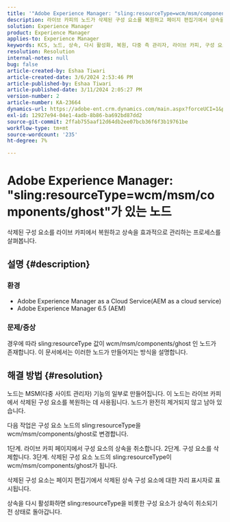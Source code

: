 ```yaml
---
title: '"Adobe Experience Manager: "sling:resourceType=wcm/msm/components/ghost"가 있는 노드"'
description: 라이브 카피의 노드가 삭제된 구성 요소를 복원하고 페이지 편집기에서 상속을 관리하는 방법을 이해합니다.
solution: Experience Manager
product: Experience Manager
applies-to: Experience Manager
keywords: KCS, 노드, 상속, 다시 활성화, 복원, 다중 측 관리자, 라이브 카피, 구성 요소, 자리 표시자
resolution: Resolution
internal-notes: null
bug: false
article-created-by: Eshaa Tiwari
article-created-date: 3/6/2024 2:53:46 PM
article-published-by: Eshaa Tiwari
article-published-date: 3/11/2024 2:05:27 PM
version-number: 2
article-number: KA-23664
dynamics-url: https://adobe-ent.crm.dynamics.com/main.aspx?forceUCI=1&pagetype=entityrecord&etn=knowledgearticle&id=5deea651-c9db-ee11-904d-6045bd006b4b
exl-id: 12927e94-04e1-4adb-8b86-ba692bd87dd2
source-git-commit: 2ffab755aaf12d64db2ee07bcb36f6f3b19761be
workflow-type: tm+mt
source-wordcount: '235'
ht-degree: 7%

---
```


# Adobe Experience Manager: &quot;sling:resourceType=wcm/msm/components/ghost&quot;가 있는 노드


삭제된 구성 요소를 라이브 카피에서 복원하고 상속을 효과적으로 관리하는 프로세스를 살펴봅니다.

## 설명 {#description}


### 환경

- Adobe Experience Manager as a Cloud Service(AEM as a cloud service)
- Adobe Experience Manager 6.5 (AEM)


### 문제/증상

경우에 따라 sling:resourceType 값이 wcm/msm/components/ghost 인 노드가 존재합니다. 이 문서에서는 이러한 노드가 만들어지는 방식을 설명합니다.


## 해결 방법 {#resolution}


노드는 MSM(다중 사이트 관리자) 기능의 일부로 만들어집니다. 이 노드는 라이브 카피에서 삭제된 구성 요소를 복원하는 데 사용됩니다. 노드가 완전히 제거되지 않고 남아 있습니다.

다음 작업은 구성 요소 노드의 sling:resourceType을 wcm/msm/components/ghost로 변경합니다.

1단계. 라이브 카피 페이지에서 구성 요소의 상속을 취소합니다.
2단계. 구성 요소를 삭제합니다.
3단계. 삭제된 구성 요소 노드의 sling:resourceType이 wcm/msm/components/ghost가 됩니다.

삭제된 구성 요소는 페이지 편집기에서 삭제된 상속 구성 요소에 대한 자리 표시자로 표시됩니다.

상속을 다시 활성화하면 sling:resourceType을 비롯한 구성 요소가 상속이 취소되기 전 상태로 돌아갑니다.
